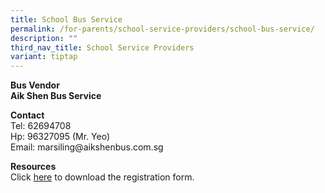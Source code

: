 ```yaml
---
title: School Bus Service
permalink: /for-parents/school-service-providers/school-bus-service/
description: ""
third_nav_title: School Service Providers
variant: tiptap
---
```

<p><strong>Bus Vendor </strong>
<br><strong>Aik Shen Bus Service</strong>
</p>
<p><strong>Contact</strong>
<br>Tel: 62694708
<br>Hp: 96327095 (Mr. Yeo)
<br>Email: marsiling@aikshenbus.com.sg</p>
<p><strong>Resources</strong>
<br>Click <a href="https://form.gov.sg/615bbeb3d106760012df2606" rel="noopener noreferrer nofollow" target="_blank">here</a> to
download the registration form.</p>